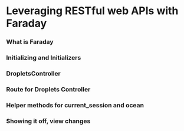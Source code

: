 # Leveraging RESTful web APIs with Faraday

### What is Faraday


### Initializing and Initializers


### DropletsController


### Route for Droplets Controller


### Helper methods for current_session and ocean


### Showing it off, view changes